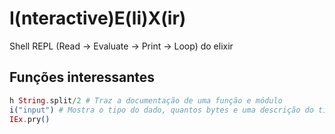 # I(nteractive)E(li)X(ir)

Shell REPL (Read -> Evaluate -> Print -> Loop) do elixir

## Funções interessantes
```elixir
h String.split/2 # Traz a documentação de uma função e módulo
i("input") # Mostra o tipo do dado, quantos bytes e uma descrição do tipo
IEx.pry()
```